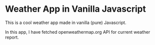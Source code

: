 # Weather App in Vanilla Javascript

This is a cool weather app made in vanilla (pure) Javascript.

In this app, I have fetched openweathermap.org API for current weather report.


